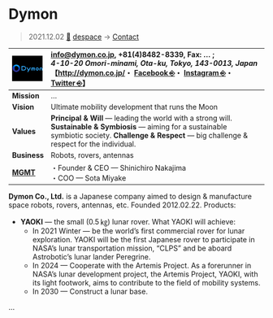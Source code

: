 # Dymon
> 2021.12.02 [🚀](../../index/index.md) [despace](../index.md) → [Contact](../contact.md)

|[![](../f/contact/d/dymon_logo1_thumb.webp)](../f/contact/d/dymon_logo1.webp)|<info@dymon.co.jp>, +81(4)8482-8339, Fax: … ;<br> *4-10-20 Omori-minami, Ota-ku, Tokyo, 143-0013, Japan*<br> 【<http://dymon.co.jp/>・ [Facebook ⎆](https://www.facebook.com/dymon.co.jp/)・ [Instagram ⎆](https://www.instagram.com/yaoki_space/)・ [Twitter ⎆](https://twitter.com/yaoki_space)】|
|:--|:--|
|**Mission**|…|
|**Vision**|Ultimate mobility development that runs the Moon|
|**Values**|**Principal & Will** — leading the world with a strong will. **Sustainable & Symbiosis** — aiming for a sustainable symbiotic society. **Challenge & Respect** — big challenge & respect for the individual.|
|**Business**|Robots, rovers, antennas|
|**[MGMT](../mgmt.md)**|・Founder & CEO — Shinichiro Nakajima<br> ・COO — Sota Miyake|

**Dymon Co., Ltd.** is a Japanese company aimed to design & manufacture space robots, rovers, antennas, etc. Founded 2012.02.22. Products:

   - **YAOKI** — the small (0.5 ㎏) lunar rover. What YAOKI will achieve:
      - In 2021 Winter — be the world’s first commercial rover for lunar exploration. YAOKI will be the first Japanese rover to participate in NASA’s lunar transportation mission, “CLPS” and be aboard Astrobotic’s lunar lander Peregrine.
      - In 2024 — Cooperate with the Artemis Project. As a forerunner in NASA’s lunar development project, the Artemis Project, YAOKI, with its light footwork, aims to contribute to the field of mobility systems.
      - In 2030 — Construct a lunar base.

<p style="page-break-after:always"> </p>

…

